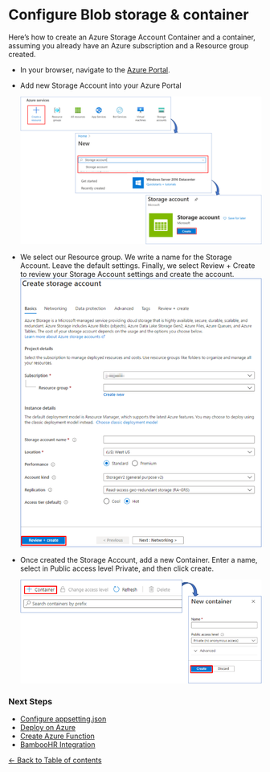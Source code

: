 # Configure Blob storage & container
Here’s how to create an Azure Storage Account Container and a container, assuming you already have an Azure subscription and a Resource group created.
  
- In your browser, navigate to the [Azure Portal](https://portal.azure.com).
  
- Add new Storage Account into your Azure Portal

    ![Storage account](images/create-storage-account.png)

- We select our Resource group. We write a name for the Storage Account. Leave the default settings.
Finally, we select Review + Create to review your Storage Account settings and create the account.  
     ![Storage account](images/form_storage_account.png)

- Once created the Storage Account, add a new Container. Enter a name, select in Public access level Private, and then click create.  

     ![Storage account](images/add-container.png)

### Next Steps

* [Configure appsetting.json](ConfigureAppsettings.md#configure-appsetting.json)
* [Deploy on Azure](DeployAzurePortal.md#deploy-on-azure-portal )
* [Create Azure Function](AzureFunction.md#create-azure-function)
* [BambooHR Integration](BambooHR.md#bambooHR-integration)

[← Back to Table of contents](README.md#table-of-contents)